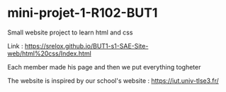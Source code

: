 # mini-projet-1-R102-BUT1
Small website project to learn html and css

Link : https://srelox.github.io/BUT1-s1-SAE-Site-web/html%20css/Index.html

Each member made his page and then we put everything togheter

The website is inspired by our school's website : https://iut.univ-tlse3.fr/
